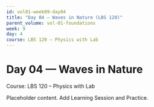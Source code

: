 ```yaml
---
id: vol01-week09-day04
title: "Day 04 — Waves in Nature (LBS 120)"
parent_volume: vol-01-foundations
week: 9
day: 4
course: LBS 120 – Physics with Lab
---
```


# Day 04 — Waves in Nature
Course: LBS 120 – Physics with Lab

Placeholder content. Add Learning Session and Practice.

